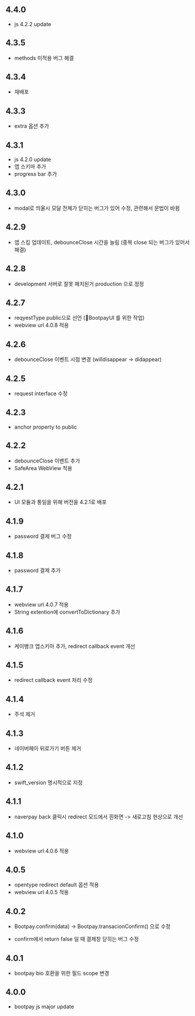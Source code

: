 ## 4.4.0
* js 4.2.2 update  

## 4.3.5
* methods 미적용 버그 해결 

## 4.3.4
* 재배포


## 4.3.3
* extra 옵션 추가 

## 4.3.1
* js 4.2.0 update
* 앱 스키마 추가 
* progress bar 추가   

## 4.3.0
* modal로 띄울시 모달 전체가 닫히는 버그가 있어 수정, 관련해서 문법이 바뀜  

## 4.2.9
* 앱 스킴 업데이트, debounceClose 시간을 늘림 (중복 close 되는 버그가 있어서 해결) 

## 4.2.8
* development 서버로 잘못 패치된거 production 으로 정정 

## 4.2.7
* reqyestType public으로 선언 (BootpayUI 를 위한 작업) 
* webview url 4.0.8 적용

## 4.2.6
* debounceClose 이벤트 시점 변경 (willdisappear -> didappear) 

## 4.2.5
* request interface 수정 

## 4.2.3
* anchor property to public

## 4.2.2
* debounceClose 이벤트 추가
* SafeArea WebView 적용    

## 4.2.1
* UI 모듈과 통일을 위해 버전을 4.2.1로 배포    

## 4.1.9
* password 결제 버그 수정   

## 4.1.8
* password 결제 추가  

## 4.1.7
* webview url 4.0.7 적용 
* String extention에 convertToDictionary 추가 

## 4.1.6
* 케이뱅크 앱스키마 추가, redirect callback event 개선  

## 4.1.5
* redirect callback event 처리 수정  

## 4.1.4
* 주석 제거    

## 4.1.3
* 네이버페이 뒤로가기 버튼 제거   

## 4.1.2
* swift_version 명시적으로 지정  

## 4.1.1
* naverpay back 클릭시 redirect 모드에서 흰화면 -> 새로고침 현상으로 개선 

## 4.1.0
* webview url 4.0.6 적용 

## 4.0.5

* opentype redirect default 옵션 적용
* webview url 4.0.5 적용   

## 4.0.2

* Bootpay.confirm(data) -> Bootpay.transacionConfirm() 으로 수정 

* confirm에서 return false 일 때 결제창 닫히는 버그 수정   

## 4.0.1

* bootpay bio 호환을 위한 필드 scope 변경  

## 4.0.0

* bootpay js major update 
